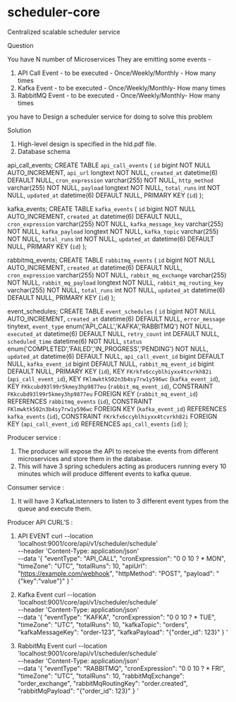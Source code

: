 # scheduler-core
Centralized scalable scheduler service

Question

You have N number of Microservices
They are emitting some events -
1. API Call Event - to be executed - Once/Weekly/Monthly - How many times
2. Kafka Event - to be executed - Once/Weekly/Monthly- How many times
3. RabbitMQ Event - to be executed - Once/Weekly/Monthly- How many times

you have to Design a scheduler service for doing to solve this problem


Solution

1. High-level design is specified in the hld.pdf file.
2. Database schema

api_call_events;
CREATE TABLE `api_call_events` (
  `id` bigint NOT NULL AUTO_INCREMENT,
  `api_url` longtext NOT NULL,
  `created_at` datetime(6) DEFAULT NULL,
  `cron_expression` varchar(255) NOT NULL,
  `http_method` varchar(255) NOT NULL,
  `payload` longtext NOT NULL,
  `total_runs` int NOT NULL,
  `updated_at` datetime(6) DEFAULT NULL,
  PRIMARY KEY (`id`)
);

kafka_events;
CREATE TABLE `kafka_events` (
  `id` bigint NOT NULL AUTO_INCREMENT,
  `created_at` datetime(6) DEFAULT NULL,
  `cron_expression` varchar(255) NOT NULL,
  `kafka_message_key` varchar(255) NOT NULL,
  `kafka_payload` longtext NOT NULL,
  `kafka_topic` varchar(255) NOT NULL,
  `total_runs` int NOT NULL,
  `updated_at` datetime(6) DEFAULT NULL,
  PRIMARY KEY (`id`)
);

rabbitmq_events;
CREATE TABLE `rabbitmq_events` (
  `id` bigint NOT NULL AUTO_INCREMENT,
  `created_at` datetime(6) DEFAULT NULL,
  `cron_expression` varchar(255) NOT NULL,
  `rabbit_mq_exchange` varchar(255) NOT NULL,
  `rabbit_mq_payload` longtext NOT NULL,
  `rabbit_mq_routing_key` varchar(255) NOT NULL,
  `total_runs` int NOT NULL,
  `updated_at` datetime(6) DEFAULT NULL,
  PRIMARY KEY (`id`)
);

event_schedules;
CREATE TABLE `event_schedules` (
  `id` bigint NOT NULL AUTO_INCREMENT,
  `created_at` datetime(6) DEFAULT NULL,
  `error_message` tinytext,
  `event_type` enum('API_CALL','KAFKA','RABBITMQ') NOT NULL,
  `executed_at` datetime(6) DEFAULT NULL,
  `retry_count` int DEFAULT NULL,
  `scheduled_time` datetime(6) NOT NULL,
  `status` enum('COMPLETED','FAILED','IN_PROGRESS','PENDING') NOT NULL,
  `updated_at` datetime(6) DEFAULT NULL,
  `api_call_event_id` bigint DEFAULT NULL,
  `kafka_event_id` bigint DEFAULT NULL,
  `rabbit_mq_event_id` bigint DEFAULT NULL,
  PRIMARY KEY (`id`),
  KEY `FKrkfx6ccyblhiyxx4tcvrkh82i` (`api_call_event_id`),
  KEY `FKlmwktk502n3b4sy7rw1y596wc` (`kafka_event_id`),
  KEY `FKkcubd93l99r5kmey3hp9877eu` (`rabbit_mq_event_id`),
  CONSTRAINT `FKkcubd93l99r5kmey3hp9877eu` FOREIGN KEY (`rabbit_mq_event_id`) REFERENCES `rabbitmq_events` (`id`),
  CONSTRAINT `FKlmwktk502n3b4sy7rw1y596wc` FOREIGN KEY (`kafka_event_id`) REFERENCES `kafka_events` (`id`),
  CONSTRAINT `FKrkfx6ccyblhiyxx4tcvrkh82i` FOREIGN KEY (`api_call_event_id`) REFERENCES `api_call_events` (`id`)
);


Producer service :
1. The producer will expose the API to receive the events from different microservices and store them in the database.
2. This will have 3 spring schedulers acting as producers running every 10 minutes which will produce different events to kafka queue.


Consumer service :
1. It will have 3 KafkaListenners to listen to 3 different event types from the queue and execute them.

Producer API CURL'S :

1. API EVENT
curl --location 'localhost:9001/core/api/v1/scheduler/schedule' \
--header 'Content-Type: application/json' \
--data '{
    "eventType": "API_CALL",
    "cronExpression": "0 0 10 ? * MON",
    "timeZone": "UTC",
    "totalRuns": 10,
    "apiUrl": "https://example.com/webhook",
    "httpMethod": "POST",
    "payload": "{\"key\":\"value\"}"
}
'

2. Kafka Event
curl --location 'localhost:9001/core/api/v1/scheduler/schedule' \
--header 'Content-Type: application/json' \
--data '{
    "eventType": "KAFKA",
    "cronExpression": "0 0 10 ? * TUE",
    "timeZone": "UTC",
    "totalRuns": 10,
    "kafkaTopic": "orders",
    "kafkaMessageKey": "order-123",
    "kafkaPayload": "{\"order_id\": 123}"
}
'

3. RabbitMq Event
curl --location 'localhost:9001/core/api/v1/scheduler/schedule' \
--header 'Content-Type: application/json' \
--data '{
    "eventType": "RABBITMQ",
    "cronExpression": "0 0 10 ? * FRI",
    "timeZone": "UTC",
    "totalRuns": 10,
    "rabbitMqExchange": "order_exchange",
    "rabbitMqRoutingKey": "order.created",
    "rabbitMqPayload": "{\"order_id\": 123}"
}
'



